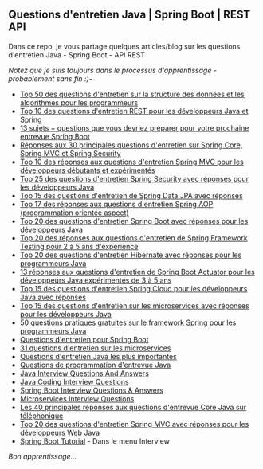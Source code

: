 ## Questions d'entretien Java | Spring Boot | REST API
Dans ce repo, je vous partage quelques articles/blog sur les questions d'entretien Java - Spring Boot - API REST

*Notez que je suis toujours dans le processus d'apprentissage - probablement sans fin :)-*

- [Top 50 des questions d'entretien sur la structure des données et les algorithmes pour les programmeurs](https://medium.com/javarevisited/50-data-structure-and-algorithms-interview-questions-for-programmers-b4b1ac61f5b0)
- [Top 10 des questions d'entretien REST pour les développeurs Java et Spring](https://medium.com/javarevisited/top-10-rest-interview-questions-for-java-and-spring-developers-1611e3b78029)
- [13 sujets + questions que vous devriez préparer pour votre prochaine entrevue Spring Boot](https://medium.com/javarevisited/13-topics-you-should-prepare-for-your-next-spring-boot-interview-5f2993a04ff5)
- [Réponses aux 30 principales questions d'entretien sur Spring Core, Spring MVC et Spring Security](https://www.java67.com/2012/08/spring-interview-questions-answers.html)
- [Top 10 des réponses aux questions d'entretien Spring MVC pour les développeurs débutants et expérimentés](https://medium.com/javarevisited/21-spring-mvc-rest-interview-questions-answers-for-beginners-and-experienced-developers-21ad3d4c9b82)
- [Top 25 des questions d'entretien Spring Security avec réponses pour les développeurs Java](https://javarevisited.blogspot.com/2021/02/spring-security-interview-questions-answers-java.html#axzz7sWzQacQh)
- [Top 15 des questions d'entretien de Spring Data JPA avec réponses](https://www.java67.com/2021/01/spring-data-jpa-interview-questions-answers-java.html)
- [Top 17 des réponses aux questions d'entretien Spring AOP (programmation orientée aspect)](https://javarevisited.blogspot.com/2021/03/spring-aop-interview-questions-answers.html#axzz6nwXUSoGH)
- [Top 20 des questions d'entretien Spring Boot avec réponses pour les développeurs Java](https://javarevisited.blogspot.com/2020/05/top-20-spring-boot-interview-questions-answers.html#axzz7sWzQacQh)
- [Top 20 des réponses aux questions d'entretien de Spring Framework Testing pour 2 à 5 ans d'expérience](https://javarevisited.blogspot.com/2021/02/-spring-boot-testing-interview-questions-answers-java.html#axzz7sWzQacQh)
- [Top 20 des questions d'entretien Hibernate avec réponses pour les programmeurs Java](https://www.java67.com/2016/02/top-20-hibernate-interview-questions.html)
- [13 réponses aux questions d'entretien de Spring Boot Actuator pour les développeurs Java expérimentés de 3 à 5 ans](https://www.java67.com/2021/02/spring-boot-actuator-interview-questions-answers-java.html)
- [Top 15 des questions d'entretien Spring Cloud pour les développeurs Java avec réponses](https://www.java67.com/2021/01/spring-cloud-interview-questions-with-answers-java.html)
- [Top 15 des questions d'entretien sur les microservices avec réponses pour les développeurs Java](https://www.java67.com/2021/02/microservices-interview-questions-answers-java-spring.html)
- [50 questions pratiques gratuites sur le framework Spring pour les programmeurs Java](https://medium.com/javarevisited/50-free-spring-framework-practice-questions-for-java-programmers-80e6f330fa07)
- [Questions d'entretien pour Spring Boot](https://medium.com/shoutloudz/spring-boot-interview-questions-4a6066968488)
- [31 questions d'entretien sur les microservices](https://medium.com/shoutloudz/31-microservices-interview-questions-for-sde-ii-9ae3dedaa6ee)
- [Questions d'entretien Java les plus importantes](https://medium.com/shoutloudz/most-important-java-interview-questions-65cac356b14)
- [Questions de programmation d'entrevue Java](https://medium.com/shoutloudz/java-interview-programming-questions-part-1-b589781b38fd)
- [Java Interview Questions And Answers](https://javatechonline.com/java-interview-questions-java/)
- [Java Coding Interview Questions](https://javatechonline.com/java-coding-interview-questions-java/)
- [Spring Boot Interview Questions & Answers](https://javatechonline.com/spring-boot-interview-questions/)
- [Microservices Interview Questions](https://javatechonline.com/microservices-interview-questions/)
- [Les 40 principales réponses aux questions d'entrevue Core Java sur téléphonique](https://www.java67.com/2015/03/top-40-core-java-interview-questions-answers-telephonic-round.html)
- [Top 20 des questions d'entretien Spring MVC avec réponses pour les développeurs Web Java](https://javarevisited.blogspot.com/2018/11/top-20-spring-mvc-interview-questions-answers-for-java-developers.html#axzz7s90A5Vww)
- [Spring Boot Tutorial](https://www.javaguides.net/p/spring-boot-tutorial.html) - Dans le menu Interview

*Bon apprentissage...*
